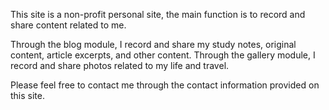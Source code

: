 This site is a non-profit personal site, the main function is to record and share content related to me.

Through the blog module, I record and share my study notes, original content, article excerpts, and other content. Through the gallery module, I record and share photos related to my life and travel.

Please feel free to contact me through the contact information provided on this site.
